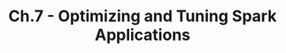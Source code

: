 ---
layout: post
title: Ch.7 - Optimizing and Tuning Spark Applications
tags: ['learningspark']
order: 7
comments: true
---